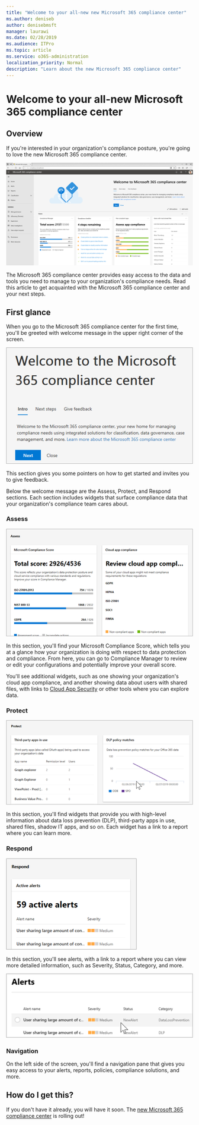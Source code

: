 ```yaml
---
title: "Welcome to your all-new new Microsoft 365 compliance center"
ms.author: deniseb
author: denisebmsft
manager: laurawi
ms.date: 02/28/2019
ms.audience: ITPro
ms.topic: article
ms.service: o365-administration
localization_priority: Normal
description: "Learn about the new Microsoft 365 compliance center"
---
```


# Welcome to your all-new Microsoft 365 compliance center

## Overview

If you're interested in your organization's compliance posture, you're going to love the new Microsoft 365 compliance center. 

![Microsoft 365 compliance center](media/m365-compliance-center.png)

The Microsoft 365 compliance center provides easy access to the data and tools you need to manage to your organization's compliance needs. Read this article to get acquainted with the Microsoft 365 compliance center and your next steps.

## First glance

When you go to the Microsoft 365 compliance center for the first time, you'll be greeted with welcome message in the upper right corner of the screen.

![Microsoft 365 compliance center intro](media/m365-compliancecenter-welcomesteps.png)

This section gives you some pointers on how to get started and invites you to give feedback.

Below the welcome message are the Assess, Protect, and Respond sections. Each section includes widgets that surface compliance data that your organization's compliance team cares about.

### Assess

![Assess section in Microsoft 365 compliance center](media/m365-compliance-center-assess.png)

In this section, you'll find your Microsoft Compliance Score, which tells you at a glance how your organization is doing with respect to data protection and compliance. From here, you can go to Compliance Manager to review or edit your configurations and potentially improve your overall score.

You'll see additional widgets, such as one showing your organization's cloud app compliance, and another showing data about users with shared files, with links to [Cloud App Security](https://docs.microsoft.com/cloud-app-security/) or other tools where you can explore data.

### Protect

![Protect section in the Microsoft 365 compliance center](media/m365-compliance-center-protect.png)

In this section, you'll find widgets that provide you with high-level information about data loss prevention (DLP), third-party apps in use, shared files, shadow IT apps, and so on. Each widget has a link to a report where you can learn more.

### Respond

![Respond section in the Microsoft 365 compliance center](media/m365-compliance-center-respond.png)

In this section, you'll see alerts, with a link to a report where you can view more detailed information, such as Severity, Status, Category, and more.

![Active alerts details](media/m365-compliance-center-alerts-details.png) 

### Navigation

On the left side of the screen, you'll find a navigation pane that gives you easy access to your alerts, reports, policies, compliance solutions, and more. 

## How do I get this?

If you don't have it already, you will have it soon. The [new Microsoft 365 compliance center](microsoft-security-and-compliance.md#microsoft-365-compliance-center) is rolling out! 

